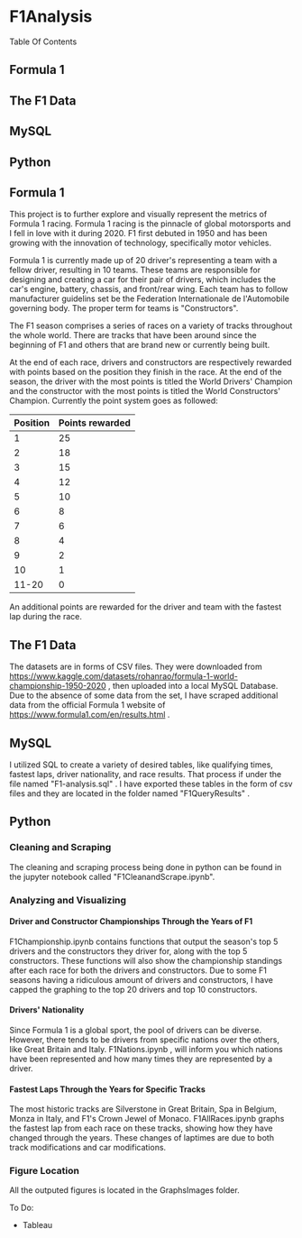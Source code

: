 # F1Analysis

Table Of Contents

## Formula 1
## The F1 Data
## MySQL
## Python

## Formula 1

This project is to further explore and visually represent the metrics of Formula 1 racing. Formula 1 racing is the pinnacle of global motorsports and I fell in love with it during 2020. F1 first debuted in 1950 and has been growing with the innovation of technology, specifically motor vehicles. 

Formula 1 is currently made up of 20 driver's representing a team with a fellow driver, resulting in 10 teams. These teams are responsible for designing and creating a car for their pair of drivers, which includes the car's engine, battery, chassis, and front/rear wing. Each team has to follow manufacturer guidelins set be the Federation Internationale de l'Automobile governing body. The proper term for teams is "Constructors". 

The F1 season comprises a series of races on a variety of tracks throughout the whole world. There are tracks that have been around since the beginning of F1 and others that are brand new or currently being built. 

At the end of each race, drivers and constructors are respectively rewarded with points based on the position they finish in the race. At the end of the season, the driver with the most points is titled the World Drivers' Champion and the constructor with the most points is titled the World Constructors' Champion. Currently the point system goes as followed:


|  Position  | Points rewarded |
| ---------- | --------------- |
|      1     |        25       |
|      2     |        18       |
|      3     |        15       |
|      4     |        12       |
|      5     |        10       |
|      6     |         8       |
|      7     |         6       |
|      8     |         4       |
|      9     |         2       |
|     10     |         1       |
|    11-20   |         0       |

An additional points are rewarded for the driver and team with the fastest lap during the race.


## The F1 Data

The datasets are in forms of CSV files. They were downloaded from https://www.kaggle.com/datasets/rohanrao/formula-1-world-championship-1950-2020 , then uploaded into a local MySQL Database. Due to the absence of some data from the set, I have scraped additional data from the official Formula 1 website of https://www.formula1.com/en/results.html .  

## MySQL
I utilized SQL to create a variety of desired tables, like qualifying times, fastest laps, driver nationality, and race results. That process if under the file named "F1-analysis.sql" . I have exported these tables in the form of csv files and they are located in the folder named "F1QueryResults" .  

## Python

### Cleaning and Scraping

The cleaning and scraping process being done in python can be found in the jupyter notebook called "F1CleanandScrape.ipynb".

### Analyzing and Visualizing

#### Driver and Constructor Championships Through the Years of F1

F1Championship.ipynb contains functions that output the season's top 5 drivers and the constructors they driver for, along with the top 5 constructors. These functions will also show the championship standings after each race for both the drivers and constructors. Due to some F1 seasons having a ridiculous amount of drivers and constructors, I have capped the graphing to the top 20 drivers and top 10 constructors. 

#### Drivers' Nationality

Since Formula 1 is a global sport, the pool of drivers can be diverse. However, there tends to be drivers from specific nations over the others, like Great Britain and Italy. F1Nations.ipynb , will inform you which nations have been represented and how many times they are represented by a driver.

#### Fastest Laps Through the Years for Specific Tracks

The most historic tracks are Silverstone in Great Britain, Spa in Belgium, Monza in Italy, and F1's Crown Jewel of Monaco. F1AllRaces.ipynb graphs the fastest lap from each race on these tracks, showing how they have changed through the years. These changes of laptimes are due to both track modifications and car modifications.

### Figure Location

All the outputed figures is located in the GraphsImages folder.


To Do:
* Tableau

